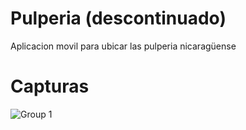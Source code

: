 # Pulperia (descontinuado)

Aplicacion movil para ubicar las pulperia nicaragüense

# Capturas
![Group 1](https://user-images.githubusercontent.com/61808329/149267532-8e0ac0fc-ce1c-429f-bbf0-ec0d7c3ce8a1.png)
